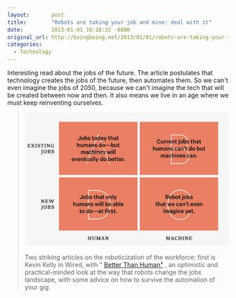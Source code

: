 ```yaml
---
layout:       post
title:        "Robots are taking your job and mine: deal with it"
date:         2013-01-01 16:10:32 -0800
original_url: http://boingboing.net/2013/01/01/robots-are-taking-your-job-and.html
categories:
  - Technology
---
```


Interesting read about the jobs of the future. The article postulates that technology creates the jobs of the future, then automates them. So we can't even imagine the jobs of 2050, because we can't imagine the tech that will be created between now and then. It also means we live in an age where we must keep reinventing ourselves.

 > 
 > 
 >  ![](/assets/import/d482d76c8f7773503d09bab1aa8f4663.jpg) 
 > 
 > Two striking articles on the roboticization of the workforce: first is Kevin Kelly in Wired, with " [Better Than Human"](http://www.wired.com/gadgetlab/2012/12/ff-robots-will-take-our-jobs/all/) , an optimistic and practical-minded look at the way that robots change the jobs landscape, with some advice on how to survive the automation of your gig.
 > 
 > 
